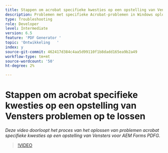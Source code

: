 ```yaml
---
title: Stappen om acrobat specifieke kwesties op een opstelling van Vensters problemen op te lossen
description: Problemen met specifieke Acrobat-problemen in Windows oplossen
type: Troubleshooting
role: Developer
level: Intermediate
version: 6.5
feature: 'PDF Generator '
topic: 'Ontwikkeling   '
index: y
source-git-commit: 462417d384c4aa5d99110f1b8dadd165ea9b2a49
workflow-type: tm+mt
source-wordcount: '50'
ht-degree: 2%

---
```




# Stappen om acrobat specifieke kwesties op een opstelling van Vensters problemen op te lossen

*Deze video doorloopt het proces van het oplossen van problemen acrobat specifieke kwesties op een opstelling van Vensters voor AEM Forms PDFG.*

>[!VIDEO](https://video.tv.adobe.com/v/335480?quality=9&learn=on)


